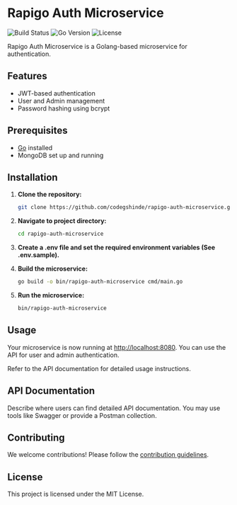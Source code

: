 # Rapigo Auth Microservice

![Build Status](https://img.shields.io/github/workflow/status/codegshinde/rapigo-auth-microservice/Go?label=build)
![Go Version](https://img.shields.io/badge/go-1.24-blue)
![License](https://img.shields.io/github/license/codegshinde/rapigo-auth-microservice)

Rapigo Auth Microservice is a Golang-based microservice for authentication.

## Features

- JWT-based authentication
- User and Admin management
- Password hashing using bcrypt

## Prerequisites

- [Go](https://golang.org/dl/) installed
- MongoDB set up and running

## Installation

1. **Clone the repository:**

   ```bash
   git clone https://github.com/codegshinde/rapigo-auth-microservice.git
   ```

2. **Navigate to project directory:**

   ```bash
   cd rapigo-auth-microservice
   ```

3. **Create a .env file and set the required environment variables (See .env.sample).**

4. **Build the microservice:**

   ```bash
   go build -o bin/rapigo-auth-microservice cmd/main.go
   ```

5. **Run the microservice:**

   ```bash
   bin/rapigo-auth-microservice
   ```

## Usage

Your microservice is now running at [http://localhost:8080](http://localhost:8080). You can use the API for user and admin authentication.

Refer to the API documentation for detailed usage instructions.

## API Documentation

Describe where users can find detailed API documentation. You may use tools like Swagger or provide a Postman collection.

## Contributing

We welcome contributions! Please follow the [contribution guidelines](CONTRIBUTING.md).

## License

This project is licensed under the MIT License.
